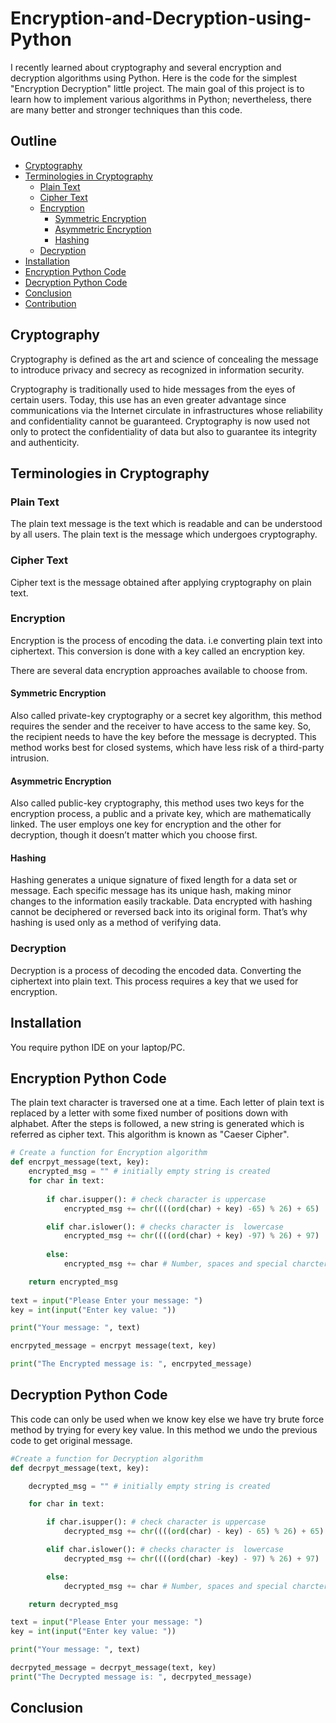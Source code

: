 # Encryption-and-Decryption-using-Python
I recently learned about cryptography and several encryption and decryption algorithms using Python. Here is the code for the simplest "Encryption Decryption" little project. The main goal of this project is to learn how to implement various algorithms in Python; nevertheless, there are many better and stronger techniques than this code.

## Outline
* [Cryptography](#cryptography)
* [Terminologies in Cryptography](#terminologies-in-cryptography)
  - [Plain Text](#plain-text)
  - [Cipher Text](#cipher-text)
  - [Encryption](#encryption)
     - [Symmetric Encryption](#symmetric-encryption)
     - [Asymmetric Encryption](#asymmetric-encryption)
     - [Hashing](#hashing)
  - [Decryption](#decryption)
* [Installation](#installation)
* [Encryption Python Code](#encryption-python-code)
* [Decryption Python Code](#decryption-python-code)
* [Conclusion](#conclusion)
* [Contribution](#contribution)

## Cryptography

Cryptography is defined as the art and science of concealing the message to introduce privacy and secrecy as recognized in information security.

Cryptography is traditionally used to hide messages from the eyes of certain users. Today, this use has an even greater advantage since communications via the Internet circulate in infrastructures whose reliability and confidentiality cannot be guaranteed. Cryptography is now used not only to protect the confidentiality of data but also to guarantee its integrity and authenticity.

## Terminologies in Cryptography
### Plain Text
The plain text message is the text which is readable and can be understood by all users. The plain text is the message which undergoes cryptography.

### Cipher Text
Cipher text is the message obtained after applying cryptography on plain text.

### Encryption
Encryption is the process of encoding the data. i.e converting plain text into ciphertext. This conversion is done with a key called an encryption key.

There are several data encryption approaches available to choose from. 

#### Symmetric Encryption
Also called private-key cryptography or a secret key algorithm, this method requires the sender and the receiver to have access to the same key. So, the recipient needs to have the key before the message is decrypted. This method works best for closed systems, which have less risk of a third-party intrusion.

#### Asymmetric Encryption
Also called public-key cryptography, this method uses two keys for the encryption process, a public and a private key, which are mathematically linked. The user employs one key for encryption and the other for decryption, though it doesn’t matter which you choose first.

#### Hashing
Hashing generates a unique signature of fixed length for a data set or message. Each specific message has its unique hash, making minor changes to the information easily trackable. Data encrypted with hashing cannot be deciphered or reversed back into its original form. That’s why hashing is used only as a method of verifying data.

### Decryption
Decryption is a process of decoding the encoded data. Converting the ciphertext into plain text. This process requires a key that we used for encryption.

## Installation
You require python IDE on your laptop/PC.

## Encryption Python Code
The plain text character is traversed one at a time. Each letter of plain text is replaced by a letter with some fixed number of positions down with alphabet. After the steps is followed, a new string is generated which is referred as cipher text. This algorithm is known as "Caeser Cipher".
```python
# Create a function for Encryption algorithm
def encrpyt_message(text, key):
    encrypted_msg = "" # initially empty string is created
    for char in text:
    
        if char.isupper(): # check character is uppercase
            encrypted_msg += chr((((ord(char) + key) -65) % 26) + 65)

        elif char.islower(): # checks character is  lowercase
            encrypted_msg += chr((((ord(char) + key) -97) % 26) + 97)
            
        else:
            encrypted_msg += char # Number, spaces and special charcters are added as it is.

    return encrypted_msg
    
text = input("Please Enter your message: ") 
key = int(input("Enter key value: "))

print("Your message: ", text)

encrpyted_message = encrpyt message(text, key)

print("The Encrypted message is: ", encrpyted_message)
```

## Decryption Python Code
This code can only be used when we know key else we have try brute force method by trying for every key value. In this method we undo the previous code to get original message.

```python
#Create a function for Decryption algorithm
def decrpyt_message(text, key):

    decrypted_msg = "" # initially empty string is created

    for char in text:    

        if char.isupper(): # check character is uppercase
            decrypted_msg += chr((((ord(char) - key) - 65) % 26) + 65)

        elif char.islower(): # checks character is  lowercase
            decrypted_msg += chr((((ord(char) -key) - 97) % 26) + 97)

        else:
            decrypted_msg += char # Number, spaces and special charcters are added as it is.

    return decrypted_msg

text = input("Please Enter your message: ") 
key = int(input("Enter key value: "))

print("Your message: ", text)

decrpyted_message = decrpyt_message(text, key)
print("The Decrypted message is: ", decrpyted_message)
```

## Conclusion
